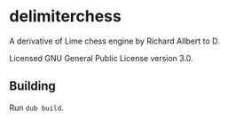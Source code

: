 # delimiterchess
A derivative of Lime chess engine by Richard Allbert to D.

Licensed GNU General Public License version 3.0.

## Building
Run `dub build`.
